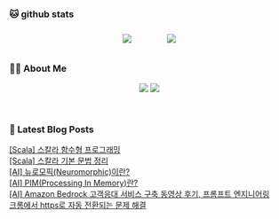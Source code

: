 
###  🐱 github stats  

<div id="main" align="center">
    <img src="https://github-readme-stats.vercel.app/api?username=peterica&count_private=true&show_icons=true&theme=radical"
        style="height: auto; margin-left: 20px; margin-right: 20px; padding: 10px;"/>
    <img src="https://github-readme-stats.vercel.app/api/top-langs/?username=peterica&layout=compact"   
        style="height: auto; margin-left: 20px; margin-right: 20px; padding: 10px;"/>
</div>

###  💁‍♀️ About Me  
<p align="center">
    <a href="https://peterica.tistory.com/"><img src="https://img.shields.io/badge/Blog-FF5722?style=flat-square&logo=Blogger&logoColor=white"/></a>
    <a href="mailto:ilovefran.ofm@gmail.com"><img src="https://img.shields.io/badge/Gmail-d14836?style=flat-square&logo=Gmail&logoColor=white&link=ilovefran.ofm@gmail.com"/></a>
</p>

<br>

### 📕 Latest Blog Posts   

<a href ="https://peterica.tistory.com/773"> [Scala] 스칼라 함수형 프로그래밍 </a> <br>
<a href ="https://peterica.tistory.com/772"> [Scala] 스칼라 기본 문법 정리 </a> <br>
<a href ="https://peterica.tistory.com/766"> [AI] 뉴로모픽(Neuromorphic)이란? </a> <br>
<a href ="https://peterica.tistory.com/767"> [AI] PIM(Processing In Memory)란? </a> <br>
<a href ="https://peterica.tistory.com/764"> [AI] Amazon Bedrock  고객응대 서비스 구축 동영상 후기, 프롬프트 엔지니어링 </a> <br>
<a href ="https://peterica.tistory.com/763"> 크롬에서 https로 자동 전환되는 문제 해결 </a> <br>
